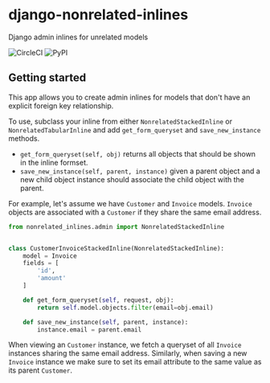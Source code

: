 # django-nonrelated-inlines

Django admin inlines for unrelated models

![CircleCI](https://img.shields.io/circleci/build/github/bhomnick/django-nonrelated-inlines)
![PyPI](https://img.shields.io/pypi/v/django-nonrelated-inlines)

## Getting started

This app allows you to create admin inlines for models that don't have an
explicit foreign key relationship.

To use, subclass your inline from either `NonrelatedStackedInline` or 
`NonrelatedTabularInline` and add `get_form_queryset` and `save_new_instance`
methods.

* `get_form_queryset(self, obj)` returns all objects that should be shown in
  the inline formset.
* `save_new_instance(self, parent, instance)` given a parent object and a new
  child object instance should associate the child object with the parent.

For example, let's assume we have `Customer` and `Invoice` models. `Invoice`
objects are associated with a `Customer` if they share the same email address.

```python
from nonrelated_inlines.admin import NonrelatedStackedInline


class CustomerInvoiceStackedInline(NonrelatedStackedInline):
    model = Invoice
    fields = [
        'id',
        'amount'
    ]

    def get_form_queryset(self, request, obj):
        return self.model.objects.filter(email=obj.email)

    def save_new_instance(self, parent, instance):
        instance.email = parent.email
```

When viewing an `Customer` instance, we fetch a queryset of all `Invoice`
instances sharing the same email address. Similarly, when saving a new `Invoice`
instance we make sure to set its email attribute to the same value as its parent
`Customer`.
